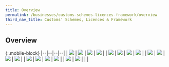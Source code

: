 ```yaml
---
title: Overview 
permalink: /businesses/customs-schemes-licences-framework/overview
third_nav_title: Customs' Schemes, Licences & Framework
---
```


## Overview

{:.mobile-block}
|--|--|--|--|
| [![](/images/cs1.jpg)](/businesses/customs-schemes-licences-framework/trade-first) | [![](/images/cs2.jpg)](/businesses/customs-schemes-licences-framework/air-store-bond-scheme) | [![](/images/cs3.jpg)](/businesses/customs-schemes-licences-framework/apex-licence) | [![](/images/cs4.jpg)](/businesses/customs-schemes-licences-framework/bonded-truck-scheme) |
| [![](/images/cs5.jpg)](/businesses/customs-schemes-licences-framework/cargo-agents-import-authorisation-caia-scheme)  | [![](/images/cs6.jpg)](/businesses/customs-schemes-licences-framework/company-declaration-scheme)  | [![](/images/cs7.jpg)](/businesses/customs-schemes-licences-framework/consolidated-declaration)  | [![](/images/cs8.jpg)](/businesses/customs-schemes-licences-framework/container-freight-warehouse) |
| [![](/images/cs9.jpg)](/businesses/customs-schemes-licences-framework/duty-free-shop-scheme) | [![](/images/cs10.jpg)](/businesses/customs-schemes-licences-framework/excise-factory-scheme)   | [![](/images/cs11.jpg)](/businesses/customs-schemes-licences-framework/industrial-exemption-factory-scheme) | [![](/images/cs12.jpg)](/businesses/customs-schemes-licences-framework/kimberley-process-certification-scheme)  |
| [![](/images/cs13.jpg)](/businesses/customs-schemes-licences-framework/licensed-warehouse-scheme)  | [![](/images/cs14.jpg)](/businesses/customs-schemes-licences-framework/petroleum-licences)  | [![](/images/cs15.jpg)](/businesses/customs-schemes-licences-framework/secure-trade-partnership-stp)  | [![](/images/cs16.jpg)](/businesses/customs-schemes-licences-framework/zero-gst-warehouse-scheme) |
| [![](/images/cs17.jpg)](/businesses/customes-schemes-licences-framework/iras-scheme)  | [![](/images/cs18.jpg)](/businesses/customs-schemes-licences-framework/CWC-licence)  |  |  |

